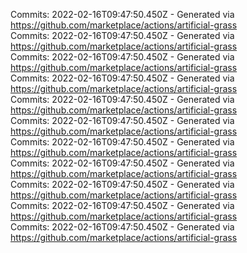 Commits: 2022-02-16T09:47:50.450Z - Generated via https://github.com/marketplace/actions/artificial-grass
<br>
Commits: 2022-02-16T09:47:50.450Z - Generated via https://github.com/marketplace/actions/artificial-grass
<br>
Commits: 2022-02-16T09:47:50.450Z - Generated via https://github.com/marketplace/actions/artificial-grass
<br>
Commits: 2022-02-16T09:47:50.450Z - Generated via https://github.com/marketplace/actions/artificial-grass
<br>
Commits: 2022-02-16T09:47:50.450Z - Generated via https://github.com/marketplace/actions/artificial-grass
<br>
Commits: 2022-02-16T09:47:50.450Z - Generated via https://github.com/marketplace/actions/artificial-grass
<br>
Commits: 2022-02-16T09:47:50.450Z - Generated via https://github.com/marketplace/actions/artificial-grass
<br>
Commits: 2022-02-16T09:47:50.450Z - Generated via https://github.com/marketplace/actions/artificial-grass
<br>
Commits: 2022-02-16T09:47:50.450Z - Generated via https://github.com/marketplace/actions/artificial-grass
<br>
Commits: 2022-02-16T09:47:50.450Z - Generated via https://github.com/marketplace/actions/artificial-grass
<br>
Commits: 2022-02-16T09:47:50.450Z - Generated via https://github.com/marketplace/actions/artificial-grass
<br>
